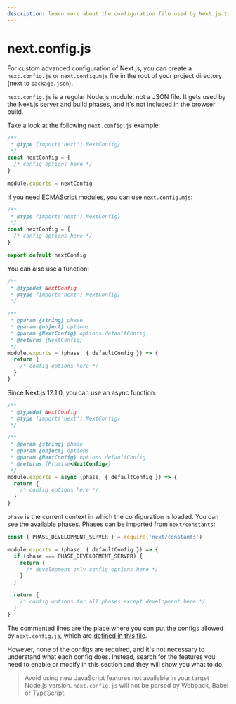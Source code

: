 ```yaml
---
description: learn more about the configuration file used by Next.js to handle your application.
---
```


# next.config.js

For custom advanced configuration of Next.js, you can create a `next.config.js` or `next.config.mjs` file in the root of your project directory (next to `package.json`).

`next.config.js` is a regular Node.js module, not a JSON file. It gets used by the Next.js server and build phases, and it's not included in the browser build.

Take a look at the following `next.config.js` example:

```js
/**
 * @type {import('next').NextConfig}
 */
const nextConfig = {
  /* config options here */
}

module.exports = nextConfig
```

If you need [ECMAScript modules](https://nodejs.org/api/esm.html), you can use `next.config.mjs`:

```js
/**
 * @type {import('next').NextConfig}
 */
const nextConfig = {
  /* config options here */
}

export default nextConfig
```

You can also use a function:

```js
/**
 * @typedef NextConfig
 * @type {import('next').NextConfig}
 */

/**
 * @param {string} phase
 * @param {object} options
 * @param {NextConfig} options.defaultConfig
 * @returns {NextConfig}
 */
module.exports = (phase, { defaultConfig }) => {
  return {
    /* config options here */
  }
}
```

Since Next.js 12.1.0, you can use an async function:

```js
/**
 * @typedef NextConfig
 * @type {import('next').NextConfig}
 */

/**
 * @param {string} phase
 * @param {object} options
 * @param {NextConfig} options.defaultConfig
 * @returns {Promise<NextConfig>}
 */
module.exports = async (phase, { defaultConfig }) => {
  return {
    /* config options here */
  }
}
```

`phase` is the current context in which the configuration is loaded. You can see the [available phases](https://github.com/vercel/next.js/blob/5e6b008b561caf2710ab7be63320a3d549474a5b/packages/next/shared/lib/constants.ts#L19-L23). Phases can be imported from `next/constants`:

```js
const { PHASE_DEVELOPMENT_SERVER } = require('next/constants')

module.exports = (phase, { defaultConfig }) => {
  if (phase === PHASE_DEVELOPMENT_SERVER) {
    return {
      /* development only config options here */
    }
  }

  return {
    /* config options for all phases except development here */
  }
}
```

The commented lines are the place where you can put the configs allowed by `next.config.js`, which are [defined in this file](https://github.com/vercel/next.js/blob/canary/packages/next/server/config-shared.ts#L158).

However, none of the configs are required, and it's not necessary to understand what each config does. Instead, search for the features you need to enable or modify in this section and they will show you what to do.

> Avoid using new JavaScript features not available in your target Node.js version. `next.config.js` will not be parsed by Webpack, Babel or TypeScript.
